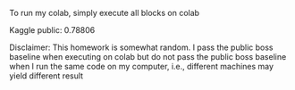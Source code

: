To run my colab, simply execute all blocks on colab

Kaggle public: 0.78806

Disclaimer: This homework is somewhat random. I pass the public boss baseline when executing on colab but do not pass the public boss baseline when I run the same code on my computer, i.e., different machines may yield different result

